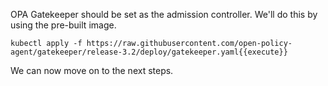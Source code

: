 OPA Gatekeeper should be set as the admission controller. We'll do this by using the pre-built image. 

```
kubectl apply -f https://raw.githubusercontent.com/open-policy-agent/gatekeeper/release-3.2/deploy/gatekeeper.yaml{{execute}}
```
We can now move on to the next steps.
